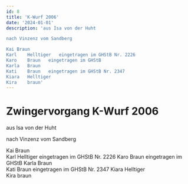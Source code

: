 ```yaml
---
id: 8
title: 'K-Wurf 2006'
date: '2024-01-01'
description: 'aus Isa von der Huht

nach Vinzenz vom Sandberg

Kai	Braun	 
Karl	Helltiger	eingetragen im GHStB Nr. 2226
Karo	Braun	eingetragen im GHStB
Karla	Braun	 
Kati	Braun	eingetragen im GHStB Nr. 2347
Kiara	Helltiger	 
Kira	braun'
---
```

# Zwingervorgang K-Wurf 2006

aus Isa von der Huht

nach Vinzenz vom Sandberg

Kai	Braun	 
Karl	Helltiger	eingetragen im GHStB Nr. 2226
Karo	Braun	eingetragen im GHStB
Karla	Braun	 
Kati	Braun	eingetragen im GHStB Nr. 2347
Kiara	Helltiger	 
Kira	braun